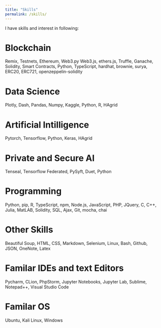 ```yaml
---
title: "Skills"
permalink: /skills/
---
```


I have skills and interest in following: 


Blockchain
===========
Remix, Testnets, Ethereum, Web3.py Web3.js, ethers.js, Truffle, Ganache, Solidity, Smart Contracts, Python, TypeScript, hardhat, brownie, surya, ERC20, ERC721, openzeppelin-solidity

Data Science 
===========
Plotly, Dash, Pandas, Numpy, Kaggle, Python, R, HAgrid

Artificial Intilligence
===========
Pytorch, Tensorflow, Python, Keras, HAgrid

Private and Secure AI
===========
Tenseal, Tensorflow Federated, PySyft, Duet, Python

Programming
===========
Python, pip, R, TypeScript, npm, Node.js, JavaScript, PHP, JQuery, C, C++, Julia, MatLAB, Solidity, SQL, Ajax, Git, mocha, chai

Other Skills
===========  
Beautiful Soup, HTML, CSS, Markdown, Selenium, Linux, Bash, Github, JSON, OneNote, Latex

Familar IDEs and text Editors
===========  
Pycharm, CLion, PhpStorm, Jupyter Notebooks, Jupyter Lab, Sublime, Notepad++, Visual Studio Code

Familar OS
===========  
Ubuntu, Kali Linux, Windows